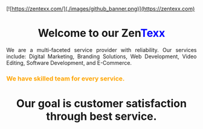 [![https://zentexx.com/](./images/github_banner.png)](https://zentexx.com)

<h1 align="center"> Welcome to our Zen<span style="color:blue">Texx</span></h1>

<p style="text-align:justify;">
We are a multi-faceted service provider with reliability. Our services include: Digital Marketing, Branding Solutions, Web Development, Video Editing, Software Development, and E-Commerce.
</p>

<h3 style="color:orange">We have skilled team for every service.</h3>

<h1 align="center">Our goal is customer satisfaction through best service.</h1>

<!--
**ZentexX101/ZentexX101** is a ✨ _special_ ✨ repository because its `README.md` (this file) appears on your GitHub profile.

Here are some ideas to get you started:

- 🔭 I’m currently working on ...
- 🌱 I’m currently learning ...
- 👯 I’m looking to collaborate on ...
- 🤔 I’m looking for help with ...
- 💬 Ask me about ...
- 📫 How to reach me: ...
- 😄 Pronouns: ...
- ⚡ Fun fact: ...
-->

